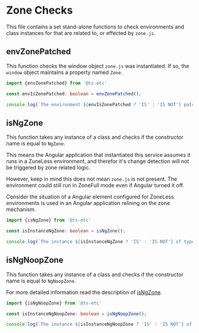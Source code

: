 # Zone Checks

This file contains a set stand-alone functions to
check environments and class instances for that 
are related to, or effected by `zone.js`.

## envZonePatched

This function checks the window object `zone.js` was instantiated.
If so, the `window` object maintains a property named `Zone`.

```typescript
import {envZonePatched} from '@ts-etc'

const envIsZonePatched: boolean = envZonePatched(); 

console.log(`The environment ${envIsZonePatched ? 'IS' : 'IS NOT'} patched by zone.js`)
```

## isNgZone

This function takes any instance of a class and checks 
if the constructor name is equal to `NgZone`.

This means the Angular application that instantiated this service assumes it runs in a ZuneLess environment,
and therefor it's change detection will not be triggered by zone related logic.

However, keep in mind this does not mean `zone.js` is not present.
The environment could still run in ZoneFull mode even if Angular turned it off.

Consider the situation of a Angular element configured for ZoneLess 
environments is used in an Angular application relining on the zone mechanism.


```typescript
import {isNgZone} from '@ts-etc'

const isInstanceNgZone: boolean = isNgZone(); 

console.log(`The instance ${isInstanceNgZone ? 'IS' : 'IS NOT'} of type NgZone`)
```


## isNgNoopZone

This function takes any instance of a class and checks 
if the constructor name is equal to `NgNoopZone`.

For more detailed information read the description of [isNgZone](#isngzone).

```typescript
import {isNgNoopZone} from '@ts-etc'

const isInstanceNgNoopZone: boolean = isNgNoopZone(); 

console.log(`The instance ${isInstanceNgNoopZone ? 'IS' : 'IS NOT'} of type NgNoopZone`)
```
